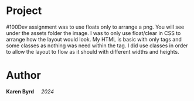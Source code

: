 # Project
#100Dev assignment was to use floats only to arrange a png. You will see under the assets folder the image. I was to only use float/clear in CSS to arrange how the layout would look. My HTML is basic with only tags and some classes as nothing was need within the tag. I did use classes in order to allow the layout to flow as it should with different widths and heights.

# Author
**Karen Byrd** &nbsp; &nbsp; *2024*
